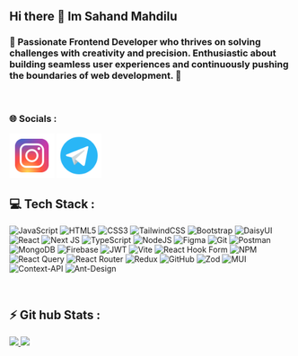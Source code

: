 <h2>Hi there 👋 Im Sahand Mahdilu </h2>

<h3>
  
🌟 Passionate Frontend Developer who thrives on solving challenges with creativity and precision. Enthusiastic about building seamless user experiences and continuously pushing the boundaries of web development. 🚀
</h3>
<br/>

<h3>🌐 Socials :</h3>
<a href="https://instagram.com/sahand.m.t"><img src="https://github.com/sahand-mahdilu/sahand-mahdilu/blob/main/icons8-instagram-96.png?raw=true" width="80px" hight="80px"/></a>
<a href="https://t.me/sahand_m_t"><img src="https://github.com/sahand-mahdilu/sahand-mahdilu/blob/main/icons8-telegram-96.png?raw=true" width="80px" hight="80px"/></a>


<h2>💻 Tech Stack :</h2>



![JavaScript](https://img.shields.io/badge/javascript-%23323330.svg?style=for-the-badge&logo=javascript&logoColor=%23F7DF1E)
![HTML5](https://img.shields.io/badge/html5-%23E34F26.svg?style=for-the-badge&logo=html5&logoColor=white)
![CSS3](https://img.shields.io/badge/css3-%231572B6.svg?style=for-the-badge&logo=css3&logoColor=white)
![TailwindCSS](https://img.shields.io/badge/tailwindcss-%2338B2AC.svg?style=for-the-badge&logo=tailwind-css&logoColor=white)
![Bootstrap](https://img.shields.io/badge/bootstrap-%238511FA.svg?style=for-the-badge&logo=bootstrap&logoColor=white)
![DaisyUI](https://img.shields.io/badge/daisyui-5A0EF8?style=for-the-badge&logo=daisyui&logoColor=white)
![React](https://img.shields.io/badge/react-%2320232a.svg?style=for-the-badge&logo=react&logoColor=%2361DAFB)
![Next JS](https://img.shields.io/badge/Next-black?style=for-the-badge&logo=next.js&logoColor=white)
![TypeScript](https://img.shields.io/badge/typescript-%23007ACC.svg?style=for-the-badge&logo=typescript&logoColor=white)
![NodeJS](https://img.shields.io/badge/node.js-6DA55F?style=for-the-badge&logo=node.js&logoColor=white)
![Figma](https://img.shields.io/badge/figma-%23F24E1E.svg?style=for-the-badge&logo=figma&logoColor=white)
![Git](https://img.shields.io/badge/git-%23F05033.svg?style=for-the-badge&logo=git&logoColor=white)
![Postman](https://img.shields.io/badge/Postman-FF6C37?style=for-the-badge&logo=postman&logoColor=white)
![MongoDB](https://img.shields.io/badge/MongoDB-%234ea94b.svg?style=for-the-badge&logo=mongodb&logoColor=white)
![Firebase](https://img.shields.io/badge/firebase-a08021?style=for-the-badge&logo=firebase&logoColor=ffcd34)
	![JWT](https://img.shields.io/badge/JWT-black?style=for-the-badge&logo=JSON%20web%20tokens)
 ![Vite](https://img.shields.io/badge/vite-%23646CFF.svg?style=for-the-badge&logo=vite&logoColor=white)
 ![React Hook Form](https://img.shields.io/badge/React%20Hook%20Form-%23EC5990.svg?style=for-the-badge&logo=reacthookform&logoColor=white)
 ![NPM](https://img.shields.io/badge/NPM-%23CB3837.svg?style=for-the-badge&logo=npm&logoColor=white)
 	![React Query](https://img.shields.io/badge/-React%20Query-FF4154?style=for-the-badge&logo=react%20query&logoColor=white)
  ![React Router](https://img.shields.io/badge/React_Router-CA4245?style=for-the-badge&logo=react-router&logoColor=white)
  ![Redux](https://img.shields.io/badge/redux-%23593d88.svg?style=for-the-badge&logo=redux&logoColor=white)
  ![GitHub](https://img.shields.io/badge/github-%23121011.svg?style=for-the-badge&logo=github&logoColor=white)
  ![Zod](https://img.shields.io/badge/zod-%233068b7.svg?style=for-the-badge&logo=zod&logoColor=white)
  	![MUI](https://img.shields.io/badge/MUI-%230081CB.svg?style=for-the-badge&logo=mui&logoColor=white)
   ![Context-API](https://img.shields.io/badge/Context--Api-000000?style=for-the-badge&logo=react)
   	![Ant-Design](https://img.shields.io/badge/-AntDesign-%230170FE?style=for-the-badge&logo=ant-design&logoColor=white)


<br/>

<h2>⚡ Git hub Stats :</h2>

<a href="https://github.com/sahand-mahdilu">
<img src="https://github-readme-stats.vercel.app/api?username=sahand-mahdilu&show_icons=true&theme=radical"/>
<img src="https://github-readme-stats.vercel.app/api/top-langs/?username=sahand-mahdilu&layout=donut"/>
</a>


    

    


